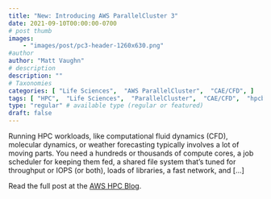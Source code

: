 ```yaml
---
title: "New: Introducing AWS ParallelCluster 3"
date: 2021-09-10T00:00:00-0700
# post thumb
images:
    - "images/post/pc3-header-1260x630.png"
#author
author: "Matt Vaughn"
# description
description: ""
# Taxonomies
categories: [ "Life Sciences",  "AWS ParallelCluster",  "CAE/CFD", ]
tags: [ "HPC",  "Life Sciences",  "ParallelCluster",  "CAE/CFD",  "hpcblog", ]
type: "regular" # available type (regular or featured)
draft: false
---
```


Running HPC workloads, like computational fluid dynamics (CFD), molecular dynamics, or weather forecasting typically involves a lot of moving parts. You need a hundreds or thousands of compute cores, a job scheduler for keeping them fed, a shared file system that’s tuned for throughput or IOPS (or both), loads of libraries, a fast network, and […]

Read the full post at the [AWS HPC Blog](https://aws.amazon.com/blogs/hpc/introducing-aws-parallelcluster-3/).
